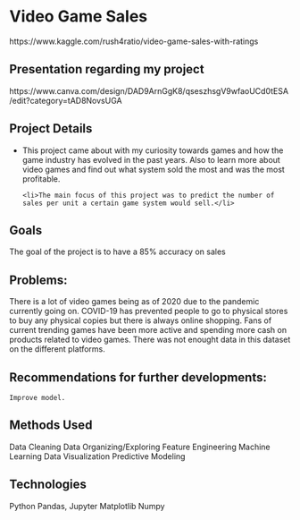 <h1> Video Game Sales</h1>

<p> https://www.kaggle.com/rush4ratio/video-game-sales-with-ratings </p>

<h2> Presentation regarding my project </h2>

<p> https://www.canva.com/design/DAD9ArnGgK8/qseszhsgV9wfaoUCd0tESA/edit?category=tAD8NovsUGA </p>

<h2> Project Details</h2>

<ul>
    <li>This project came about with my curiosity towards games and how the game industry has evolved
    in the past years. Also to learn more about video games and find out what system sold the most and was the most
    profitable.</li>
    
    <li>The main focus of this project was to predict the number of sales per unit a certain game system would sell.</li>
</ul>

<h2>Goals</h2>

<p>The goal of the project is to have a 85% accuracy on sales</p>

<h2>Problems:</h2>

<p>
    There is a lot of video games being as of 2020 due to the pandemic currently going on.
    COVID-19 has prevented people to go to physical stores to buy any physical copies but there is always online shopping.
    Fans of current trending games have been more active and spending more cash on products related to video games.
    There was not enought data in this dataset on the different platforms.
</p>
    
<h2>Recommendations for further developments:</h2>

<p>
    
    Improve model.
</p>

<h2>Methods Used</h2>

<p>
    Data Cleaning
    Data Organizing/Exploring
    Feature Engineering
    Machine Learning
    Data Visualization
    Predictive Modeling
</p>

<h2>Technologies</h2>

<p>
    Python
    Pandas, Jupyter
    Matplotlib
    Numpy
</p>
